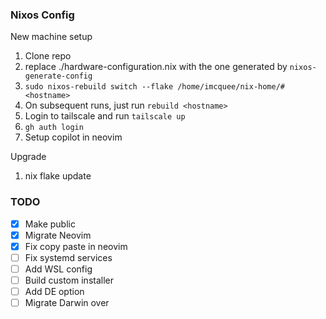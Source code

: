 ### Nixos Config

New machine setup

1. Clone repo
2. replace ./hardware-configuration.nix with the one generated by `nixos-generate-config`
3. ```sudo nixos-rebuild switch --flake /home/imcquee/nix-home/#<hostname>```
4. On subsequent runs, just run `rebuild <hostname>`
5. Login to tailscale and run `tailscale up`
6. ```gh auth login```
7. Setup copilot in neovim

Upgrade

1. nix flake update

### TODO

- [x] Make public
- [x] Migrate Neovim
- [x] Fix copy paste in neovim
- [ ] Fix systemd services
- [ ] Add WSL config
- [ ] Build custom installer
- [ ] Add DE option
- [ ] Migrate Darwin over
